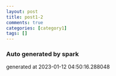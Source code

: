 ```yaml
---
layout: post
title: post1-2
comments: true
categories: [category1]
tags: []
---
```


### Auto generated by spark
generated at 2023-01-12 04:50:16.288048
